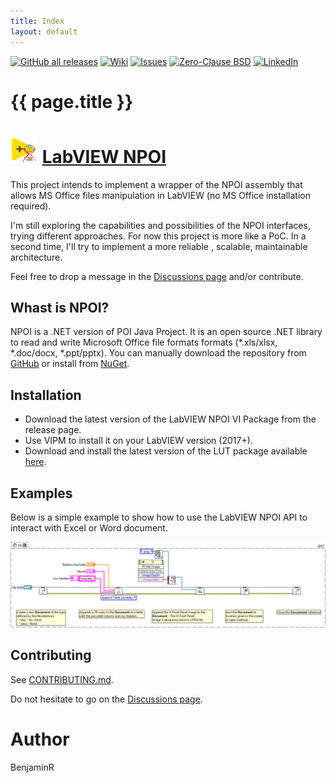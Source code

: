 ```yaml
---
title: Index
layout: default
---
```

<div id="top"></div>

[![GitHub all releases][release-shield]][release-url]
[![Wiki][wiki-shield]][wiki-url]
[![Issues][issues-shield]][issues-url]
[![Zero-Clause BSD][license-shield]][license-url]
[![LinkedIn][linkedin-shield]][linkedin-url]

# {{ page.title }}

# ![SimpleDocumentCreationExample](https://github.com/Benji667/LabVIEW_NPOI/blob/gp/docs/img/LabVIEW_NPOI_Logo_Small.png?raw=true) [LabVIEW NPOI](https://benji667.github.io/LabVIEW_NPOI/about) 

This project intends to implement a wrapper of the NPOI assembly that allows MS Office files manipulation in LabVIEW (no MS Office installation required).

I'm still exploring the capabilities and possibilities of the NPOI interfaces, trying different approaches. For now this project is more like a PoC. In a second time, I'll try to implement a more reliable , scalable, maintainable architecture. 

Feel free to drop a message in the [Discussions page](https://github.com/Benji667/LabVIEW_NPOI/discussions) and/or contribute.

## Whast is NPOI?

NPOI is a .NET version of POI Java Project. It is an open source .NET library to read and write Microsoft Office file formats formats (*.xls/xlsx, *.doc/docx, *.ppt/pptx). 
You can manually download the repository from [GitHub](https://github.com/nissl-lab/npoi) or install from [NuGet](https://www.nuget.org/packages/NPOI/).

## Installation

* Download the latest version of the LabVIEW NPOI VI Package from the release page.
* Use VIPM to install it on your LabVIEW version (2017+).
* Download and install the latest version of the LUT package available [here](https://github.com/Benji667/LookUp_Table).

## Examples

Below is a simple example to show how to use the LabVIEW NPOI API to interact with Excel or Word document.

![SimpleDocumentCreationExample](https://github.com/Benji667/LabVIEW_NPOI/blob/bcb686f6b338eb219e46d72dd402a0802e551e9f/docs/img/SimpleDocumentCreationExample.png?raw=true)

## Contributing

See [CONTRIBUTING.md](CONTRIBUTING.md).

Do not hesitate to go on the [Discussions page](https://github.com/Benji667/LabVIEW_NPOI/discussions).

# Author

BenjaminR

<!-- MARKDOWN LINKS & IMAGES -->
<!-- https://www.markdownguide.org/basic-syntax/#reference-style-links -->
[release-shield]: https://img.shields.io/github/v/release/Benji667/LabVIEW_NPOI?color=orange&logo=labview&style=for-the-badge
[release-url]: https://github.com/Benji667/LabVIEW_NPOI/releases/tag/1.1.2
[wiki-shield]: https://img.shields.io/github/discussions/BenjaminRLabVIEWExtensions/Insert-LVClass-Property-Node?style=for-the-badge
[wiki-url]: https://github.com/Benji667/LabVIEW_NPOI/wiki
[issues-shield]: https://img.shields.io/github/issues/BenjaminRLabVIEWExtensions/Insert-LVClass-Property-Node?style=for-the-badge
[issues-url]: https://github.com/Benji667/LabVIEW_NPOI/issues
[license-shield]: https://img.shields.io/badge/LICENSE-Zero--Clause%20BSD-green?style=for-the-badge
[license-url]: https://github.com/Benji667/LabVIEW_NPOI/master/LICENSE
[linkedin-shield]: https://img.shields.io/badge/-LinkedIn-black.svg?style=for-the-badge&logo=linkedin&colorB=555
[linkedin-url]: https://www.linkedin.com/in/benjaminrouffet/
